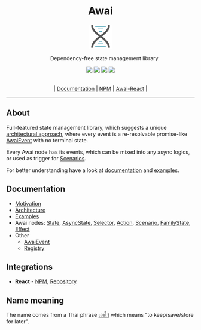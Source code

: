 <div align="center">
  <h1 align="center">Awai</h1>

  <img width="64px" src="https://github.com/yuriyyakym/awai/blob/master/logo.svg" />

  <p style="margin-right: -20px;">Dependency-free state management library</p>

  <div>
    <img src="https://github.com/yuriyyakym/awai/actions/workflows/tests.yml/badge.svg" />
    <img src="https://img.shields.io/endpoint?url=https://gist.githubusercontent.com/yuriyyakym/ba8810278ef57a8ae9243e3edf9f43b8/raw/coverage-master.json" />
    <img src="https://img.shields.io/badge/Stability-experimental-blue.svg" />
    <img src="https://img.shields.io/badge/License-MIT-blue.svg" />
  </div>

  <br />
  
  <p>| <a href="https://awai.vercel.app/">Documentation</a> | <a href="https://www.npmjs.com/package/awai">NPM</a> | <a href="https://github.com/yuriyyakym/awai-react">Awai-React</a> |</p>
</div>

---

## About

Full-featured state management library, which suggests a unique [architectural approach](https://awai.js.org/architecture), where every event is a re-resolvable promise-like [AwaiEvent](https://awai.js.org/awai-event) with no terminal state.

Every Awai node has its events, which can be mixed into any async logics, or used as trigger for [Scenarios](https://awai.js.org/scenario).

For better understanding have a look at [documentation](https://awai.js.org) and [examples](https://awai.js.org/examples).

## Documentation

- [Motivation](https://awai.js.org/motivation)
- [Architecture](https://awai.js.org/architecture)
- [Examples](https://awai.js.org/examples)
- Awai nodes: [State](https://awai.js.org/state), [AsyncState](https://awai.js.org/async-state), [Selector](https://awai.js.org/selector), [Action](https://awai.js.org/action), [Scenario](https://awai.js.org/scenario), [FamilyState](https://awai.js.org/family-state), [Effect](https://awai.js.org/effect)
- Other
  - [AwaiEvent](https://awai.js.org/awai-event)
  - [Registry](https://awai.js.org/registry)

## Integrations

- **React** - [NPM](https://www.npmjs.com/package/awai-react), [Repository](https://github.com/yuriyyakym/awai-react)

## Name meaning

The name comes from a Thai phrase [เอาไว้](https://www.thai2english.com/dictionary/1457374.html) which means "to keep/save/store for later".
